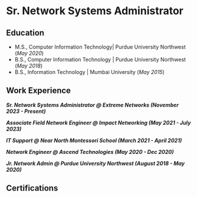 # Sr. Network Systems Administrator

## Education						       		
- M.S., Computer Information Technology| Purdue University Northwest (_May 2020_)	 			        		
- B.S., Computer Information Technology | Purdue University Northwest (_May 2018_)
- B.S., Information Technology | Mumbai University (_May 2015_)

## Work Experience
***Sr. Network Systems Administrator @ Extreme Networks (November 2023 - Present)***



***Associate Field Network Engineer @ Impact Networking (May 2021 - July 2023)***



***IT Support @ Near North Montessori School (March 2021 - April 2021)***



***Network Engineer @ Ascend Technologies (May 2020 - Dec 2020)***



***Jr. Network Admin @ Purdue University Northwest (August 2018 - May 2020)***



## Certifications





